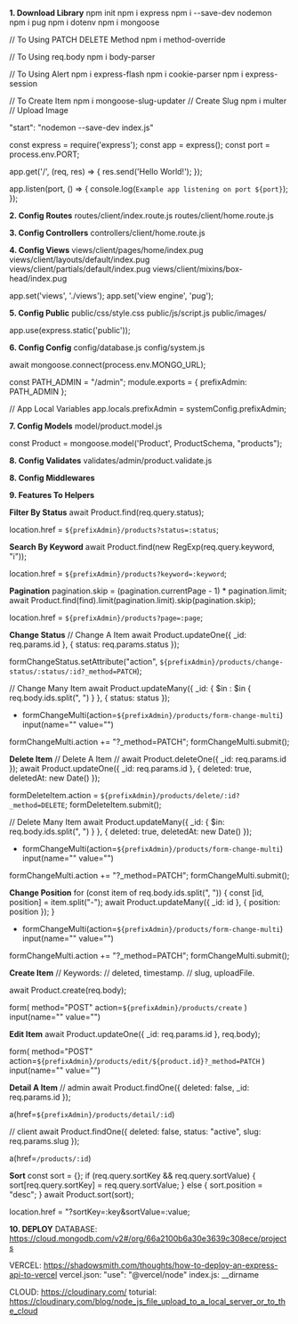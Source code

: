 **1. Download Library**
npm init
npm i express
npm i --save-dev nodemon
npm i pug
npm i dotenv
npm i mongoose

// To Using PATCH DELETE Method
npm i method-override

// To Using req.body
npm i body-parser

// To Using Alert
npm i express-flash
npm i cookie-parser
npm i express-session

// To Create Item
npm i mongoose-slug-updater // Create Slug
npm i multer // Upload Image

"start": "nodemon --save-dev index.js"

const express = require('express');
const app = express();
const port = process.env.PORT;

app.get('/', (req, res) => {
  res.send('Hello World!');
});

app.listen(port, () => {
  console.log(`Example app listening on port ${port}`);
});

**2. Config Routes**
routes/client/index.route.js
routes/client/home.route.js

**3. Config Controllers**
controllers/client/home.route.js

**4. Config Views**
views/client/pages/home/index.pug
views/client/layouts/default/index.pug
views/client/partials/default/index.pug
views/client/mixins/box-head/index.pug

app.set('views', './views');
app.set('view engine', 'pug');

**5. Config Public**
public/css/style.css
public/js/script.js
public/images/

app.use(express.static('public'));

**6. Config Config**
config/database.js
config/system.js

await mongoose.connect(process.env.MONGO_URL);


const PATH_ADMIN = "/admin";
module.exports = {
  prefixAdmin: PATH_ADMIN
};

// App Local Variables
app.locals.prefixAdmin = systemConfig.prefixAdmin;

**7. Config Models**
model/product.model.js

const Product = mongoose.model('Product', ProductSchema, "products");

**8. Config Validates**
validates/admin/product.validate.js

**8. Config Middlewares**

**9. Features To Helpers**

**Filter By Status**
await Product.find(req.query.status);

location.href = `${prefixAdmin}/products?status=:status`;

**Search By Keyword**
await Product.find(new RegExp(req.query.keyword, "i"));

location.href = `${prefixAdmin}/products?keyword=:keyword`;

**Pagination**
pagination.skip = (pagination.currentPage - 1) * pagination.limit;
await Product.find(find).limit(pagination.limit).skip(pagination.skip);

location.href = `${prefixAdmin}/products?page=:page`;

**Change Status**
// Change A Item
await Product.updateOne({ _id: req.params.id }, { status: req.params.status });

formChangeStatus.setAttribute("action", `${prefixAdmin}/products/change-status/:status/:id?_method=PATCH`);

// Change Many Item
await Product.updateMany({ _id: { $in : $in { req.body.ids.split(", ") } }, { status: status });


+ formChangeMulti(action=`${prefixAdmin}/products/form-change-multi`)
    input(name="" value="")

formChangeMulti.action += "?_method=PATCH";
formChangeMulti.submit();

**Delete Item**
// Delete A Item
// await Product.deleteOne({ _id: req.params.id });
await Product.updateOne({ _id: req.params.id }, { deleted: true, deletedAt: new Date() });

formDeleteItem.action = `${prefixAdmin}/products/delete/:id?_method=DELETE`;
formDeleteItem.submit();

// Delete Many Item
await Product.updateMany({ _id: { $in: req.body.ids.split(", ") } }, { deleted: true, deletedAt: new Date() });


+ formChangeMulti(action=`${prefixAdmin}/products/form-change-multi`)
    input(name="" value="")

formChangeMulti.action += "?_method=PATCH";
formChangeMulti.submit();

**Change Position**
for (const item of req.body.ids.split(", ")) {
  const [id, position] = item.split("-");
  await Product.updateMany({ _id: id }, { position: position });
}


+ formChangeMulti(action=`${prefixAdmin}/products/form-change-multi`)
    input(name="" value="")

formChangeMulti.action += "?_method=PATCH";
formChangeMulti.submit();

**Create Item**
// Keywords:
//   deleted, timestamp.
//   slug, uploadFile.

await Product.create(req.body);

form(
    method="POST"
    action=`${prefixAdmin}/products/create`
)
  input(name="" value="")

**Edit Item**
await Product.updateOne({ _id: req.params.id }, req.body);

form(
    method="POST"
    action=`${prefixAdmin}/products/edit/${product.id}?_method=PATCH`
)
  input(name="" value="")

**Detail A Item**
// admin
await Product.findOne({ deleted: false, _id: req.params.id });

a(href=`${prefixAdmin}/products/detail/:id`)

// client
await Product.findOne({ deleted: false, status: "active", slug: req.params.slug });

a(href=`/products/:id`)

**Sort**
const sort = {};
if (req.query.sortKey && req.query.sortValue) {
  sort[req.query.sortKey] = req.query.sortValue;
} else {
  sort.position = "desc";
}
await Product.sort(sort);

location.href = "?sortKey=:key&sortValue=:value;

**10. DEPLOY**
DATABASE: https://cloud.mongodb.com/v2#/org/66a2100b6a30e3639c308ece/projects

VERCEL: https://shadowsmith.com/thoughts/how-to-deploy-an-express-api-to-vercel
vercel.json: "use": "@vercel/node"
index.js: __dirname

CLOUD:  https://cloudinary.com/
toturial: https://cloudinary.com/blog/node_js_file_upload_to_a_local_server_or_to_the_cloud
